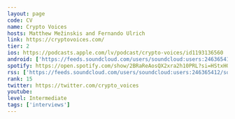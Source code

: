 ```yaml
---
layout: page
code: CV
name: Crypto Voices
hosts: Matthew Mežinskis and Fernando Ulrich
link: https://cryptovoices.com/
tier: 2
ios: https://podcasts.apple.com/lv/podcast/crypto-voices/id1193136560
android: ['https://feeds.soundcloud.com/users/soundcloud:users:246365412/sounds.rss']
spotify: https://open.spotify.com/show/2BRaReAosQX2xra2h10PRL?si=HStxHOaSR3uz-6wtNONCiw
rss: ['https://feeds.soundcloud.com/users/soundcloud:users:246365412/sounds.rss']
rank: 15
twitter: https://twitter.com/crypto_voices
youtube: 
level: Intermediate
tags: ['interviews']
---
```


